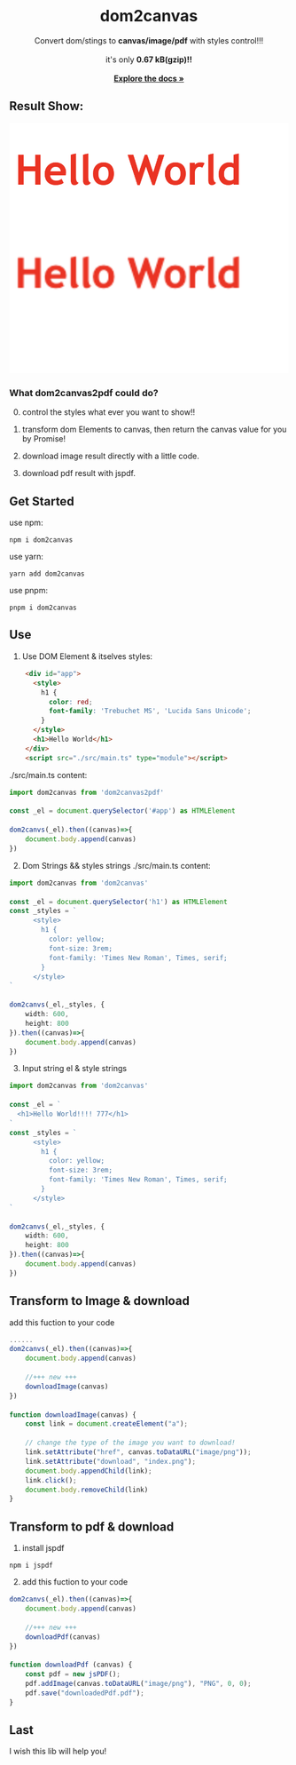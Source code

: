 <br />
<div align="center">
  <h1 align="center">dom2canvas</h1>
  <p align="center">
    Convert dom/stings to <strong>canvas/image/pdf</strong> with styles control!!!
    <br />
    <br />
      it's only <strong>0.67 kB(gzip)!!</strong>
    <br />
    <br />
    <a href="https://dom2canvas2pdf.vercel.app/"><strong>Explore the docs »</strong></a>
    <br />
  </p>
</div>

## Result Show: 

![dom2canvas](./public/result.png)

### What dom2canvas2pdf could do?
0. control the styles what ever you want to show!! 

1. transform dom Elements to canvas, then return the canvas value for you by Promise!

2. download image result directly with a little code.

3. download pdf result with jspdf.



## Get Started
use npm: 
```
npm i dom2canvas
```

use yarn: 
```
yarn add dom2canvas
```

use pnpm: 
```
pnpm i dom2canvas
```


## Use
1. Use DOM Element & itselves styles: 

```html
    <div id="app">
      <style>
        h1 {
          color: red;
          font-family: 'Trebuchet MS', 'Lucida Sans Unicode';
        }
      </style>
      <h1>Hello World</h1>
    </div>
    <script src="./src/main.ts" type="module"></script>
```
./src/main.ts content: 
```ts
import dom2canvas from 'dom2canvas2pdf'

const _el = document.querySelector('#app') as HTMLElement

dom2canvs(_el).then((canvas)=>{
    document.body.append(canvas)
})
```

2. Dom Strings && styles strings
./src/main.ts content: 
```ts
import dom2canvas from 'dom2canvas'

const _el = document.querySelector('h1') as HTMLElement
const _styles = `
      <style>
        h1 {
          color: yellow;
          font-size: 3rem;
          font-family: 'Times New Roman', Times, serif;
        }
      </style>
`

dom2canvs(_el,_styles, {
    width: 600,
    height: 800
}).then((canvas)=>{
    document.body.append(canvas)
})
```
3. Input string el & style strings
```ts
import dom2canvas from 'dom2canvas'

const _el = `
  <h1>Hello World!!!! 777</h1>
`
const _styles = `
      <style>
        h1 {
          color: yellow;
          font-size: 3rem;
          font-family: 'Times New Roman', Times, serif;
        }
      </style>
`

dom2canvs(_el,_styles, {
    width: 600,
    height: 800
}).then((canvas)=>{
    document.body.append(canvas)
})
```

## Transform to Image & download

add this fuction to your code
```ts
......
dom2canvs(_el).then((canvas)=>{
    document.body.append(canvas)

    //+++ new +++
    downloadImage(canvas)
})

function downloadImage(canvas) {
    const link = document.createElement("a");
    
    // change the type of the image you want to download!
    link.setAttribute("href", canvas.toDataURL("image/png"));
    link.setAttribute("download", "index.png");
    document.body.appendChild(link);
    link.click();
    document.body.removeChild(link)
}
```

## Transform to pdf & download

1. install jspdf 
```
npm i jspdf
```

2. add this fuction to your code
```ts
dom2canvs(_el).then((canvas)=>{
    document.body.append(canvas)

    //+++ new +++
    downloadPdf(canvas)
})

function downloadPdf (canvas) {
    const pdf = new jsPDF();
    pdf.addImage(canvas.toDataURL("image/png"), "PNG", 0, 0);
    pdf.save("downloadedPdf.pdf");
}
```

## Last
I wish this lib will help you!